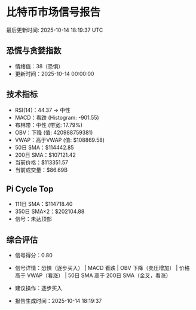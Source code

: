 # 比特币市场信号报告

最后更新时间: 2025-10-14 18:19:37 UTC

## 恐慌与贪婪指数
- 情绪值：38（恐惧）
- 更新时间：2025-10-14 00:00:00

## 技术指标
- RSI(14)：44.37 → 中性
- MACD：看跌 (Histogram: -901.55)
- 布林带：中性 (带宽: 17.79%)
- OBV：下降 (值: 420988759381)
- VWAP：高于VWAP (值: $108869.58)
- 50日 SMA：$114442.85
- 200日 SMA：$107121.42
- 当前价格：$113351.57
- 当前成交量：$86.69B

## Pi Cycle Top
- 111日 SMA：$114718.40
- 350日 SMA×2：$202104.88
- 信号：未达顶部

## 综合评估
- 信号得分：0.80
- 信号详情：恐惧（逐步买入） | MACD 看跌 | OBV 下降（卖压增加） | 价格高于 VWAP（看涨） | 50日 SMA 高于 200日 SMA（金叉，看涨）
- 建议操作：逐步买入

- 报告生成时间：2025-10-14 18:19:37